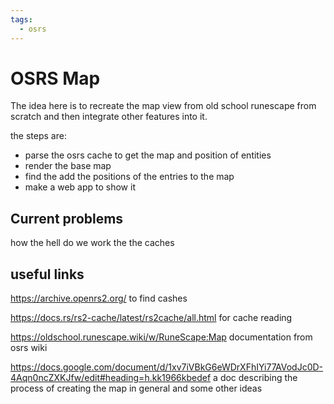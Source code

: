 ```yaml
---
tags:
  - osrs
---
```


# OSRS Map

The idea here is to recreate the map view from old school runescape from scratch and then integrate other features into it.

the steps are:

- parse the osrs cache to get the map and position of entities
- render the base map
- find the add the positions of the entries to the map
- make a web app to show it

## Current problems

how the hell do we work the the caches

## useful links

<https://archive.openrs2.org/>
to find cashes

<https://docs.rs/rs2-cache/latest/rs2cache/all.html>
for cache reading

<https://oldschool.runescape.wiki/w/RuneScape:Map>
documentation from osrs wiki

<https://docs.google.com/document/d/1xv7iVBkG6eWDrXFhIYi77AVodJc0D-4Aqn0ncZXKJfw/edit#heading=h.kk1966kbedef>
a doc describing the process of creating the map in general and some other ideas
